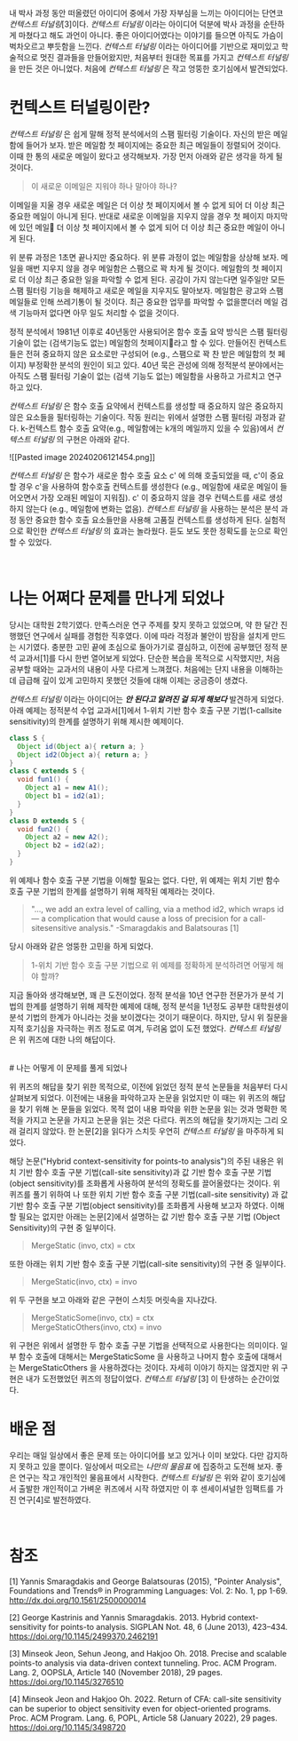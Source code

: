 


내 박사 과정 동안 떠올렸던 아이디어 중에서 가장 자부심을 느끼는 아이디어는 단연코 _컨텍스트 터널링_[3]이다. _컨텍스트 터널링_ 이라는 아이디어 덕분에 박사 과정을 순탄하게 마쳤다고 해도 과언이 아니다. 좋은 아이디어였다는 이야기를 들으면 아직도 가슴이 벅차오르고 뿌듯함을 느낀다. _컨텍스트 터널링_ 이라는 아이디어를 기반으로 재미있고 학술적으로 멋진 결과들을 만들어왔지만, 처음부터 원대한 목표를 가지고 _컨텍스트 터널링_ 을 만든 것은 아니었다. 처음에 _컨텍스트 터널링_ 은 작고 엉뚱한 호기심에서 발견되었다.


# 컨텍스트 터널링이란?

_컨텍스트 터널링_ 은 쉽게 말해 정적 분석에서의 스팸 필터링 기술이다. 
자신의 받은 메일함에 들어가 보자.
받은 메일함 첫 페이지에는 중요한 최근 메일들이 정렬되어 것이다.
이때 한 통의 새로운 메일이 왔다고 생각해보자.
가장 먼저 아래와 같은 생각을 하게 될 것이다.

> 이 새로운 이메일은 지워야 하나 말아야 하나?

이메일을 지울 경우 새로운 메일은 더 이상 첫 페이지에서 볼 수 없게 되어 더 이상 최근 중요한 메일이 아니게 된다.
반대로 새로운 이메일을 지우지 않을 경우 첫 페이지 마지막에 있던 메일 더 이상 첫 페이지에서 볼 수 없게 되어 더 이상 최근 중요한 메일이 아니게 된다.


위 분류 과정은 1초면 끝나지만 중요하다.
위 분류 과정이 없는 메일함을 상상해 보자. 
메일을 매번 지우지 않을 경우 메일함은 스팸으로 꽉 차게 될 것이다. 
메일함의 첫 페이지로 더 이상 최근 중요한 일을 파악할 수 없게 된다.
공감이 가지 않는다면 일주일만 모든 스팸 필터링 기능을 해제하고 새로운 메일을 지우지도 말아보자.
메일함은 광고와 스팸 메일들로 인해 쓰레기통이 될 것이다. 
최근 중요한 업무를 파악할 수 없을뿐더러 메일 검색 기능마저 없다면 아무 일도 처리할 수 없을 것이다.


정적 분석에서 1981년 이후로 40년동안 사용되어온 함수 호출 요약 방식은 스팸 필터링 기술이 없는 (검색기능도 없는) 메일함의 첫페이지라고 할 수 있다.
만들어진 컨텍스트들은 전혀 중요하지 않은 요소로만 구성되어 (e.g., 스팸으로 꽉 찬 받은 메일함의 첫 페이지) 부정확한 분석의 원인이 되고 있다.
40년 묵은 관성에 의해 정적분석 분야에서는 아직도 스팸 필터링 기술이 없는 (검색 기능도 없는) 메일함을 사용하고 가르치고 연구하고 있다.



_컨텍스트 터널링_ 은 함수 호출 요약에서 컨텍스트를 생성할 때 중요하지 않은 중요하지 않은 요소들을 필터링하는 기술이다.
작동 원리는 위에서 설명한 스팸 필터링 과정과 같다.
k-컨텍스트 함수 호출 요약(e.g., 메일함에는 k개의 메일까지 있을 수 있음)에서 _컨텍스트 터널링_ 의 구현은 아래와 같다.

![[Pasted image 20240206121454.png]]

_컨텍스트 터널링_ 은 함수가 새로운 함수 호출 요소 c' 에 의해 호출되었을 때, c'이 중요할 경우 c'을 사용하여 함수호출 컨텍스트를 생성한다 (e.g., 메일함에 새로운 메일이 들어오면서 가장 오래된 메일이 지워짐). 
c' 이 중요하지 않을 경우 컨텍스트를 새로 생성하지 않는다 (e.g., 메일함에 변화는 없음). 
_컨텍스트 터널링_ 을 사용하는 분석은 분석 과정 동안 중요한 함수 호출 요소들만을 사용해 고품질 컨텍스트를 생성하게 된다.
실험적으로 확인한 _컨텍스트 터널링_ 의 효과는 놀라웠다.
듣도 보도 못한 정확도를 눈으로 확인할 수 있었다.

<br>

# 나는 어쩌다 문제를 만나게 되었나

당시는 대학원 2학기였다. 만족스러운 연구 주제를 찾지 못하고 있었으며, 약 한 달간 진행했던 연구에서 실패를 경험한 직후였다. 이에 따라 걱정과 불안이 밤잠을 설치게 만드는 시기였다. 충분한 고민 끝에 초심으로 돌아가기로 결심하고, 이전에 공부했던 정적 분석 교과서[1]를 다시 한번 열어보게 되었다. 단순한 복습을 목적으로 시작했지만, 처음 공부할 때와는 교과서의 내용이 사뭇 다르게 느껴졌다. 처음에는 단지 내용을 이해하는 데 급급해 깊이 있게 고민하지 못했던 것들에 대해 이제는 궁금증이 생겼다.

_컨텍스트 터널링_ 이라는 아이디어는 ***안 된다고 알려진 걸 되게 해보다*** 발견하게 되었다. 아래 예제는 정적분석 수업 교과서[1]에서 1-위치 기반 함수 호출 구분 기법(1-callsite sensitivity)의 한계를 설명하기 위해 제시한 예제이다.

```java
class S {
  Object id(Object a){ return a; }
  Object id2(Object a){ return a; }
}
class C extends S {
  void fun1() { 
    Object a1 = new A1(); 
    Object b1 = id2(a1);
  }
}
class D extends S {
  void fun2() {
    Object a2 = new A2();
    Object b2 = id2(a2);
  }
}
```



위 예제나 함수 호출 구분 기법을 이해할 필요는 없다. 다만, 위 예제는 위치 기반 함수 호출 구분 기법의 한계를 설명하기 위해 제작된 예제라는 것이다.

> "..., we add an extra level of calling, via a method id2, which wraps id— a complication that would cause a loss of precision for a call-sitesensitive analysis." 
> -Smaragdakis and Balatsouras [1]

당시 아래와 같은 엉뚱한 고민을 하게 되었다.

> 1-위치 기반 함수 호출 구분 기법으로 위 예제를 정확하게 분석하려면 어떻게 해 야 할까?

지금 돌아와 생각해보면, 꽤 큰 도전이었다. 정적 분석을 10년 연구한 전문가가 분석 기법의 한계를 설명하기 위해 제작한 예제에 대해, 정적 분석을 1년정도 공부한 대학원생이 분석 기법의 한계가 아니라는 것을 보이겠다는 것이기 때문이다. 하지만, 당시 위 질문을 지적 호기심을 자극하는 퀴즈 정도로 여겨, 두려움 없이 도전 했었다. _컨텍스트 터널링_ 은 위 퀴즈에 대한 나의 해답이다.


<br>
# 나는 어떻게 이 문제를 풀게 되었나 

위 퀴즈의 해답을 찾기 위한 목적으로, 이전에 읽었던 정적 분석 논문들을 처음부터 다시 살펴보게 되었다. 이전에는 내용을 파악하고자 논문을 읽었지만 이 때는 위 퀴즈의 해답을 찾기 위해 논 문들을 읽었다. 목적 없이 내용 파악을 위한 논문을 읽는 것과 명확한 목적을 가지고 논문을 가지고 논문을 읽는 것은 다르다. 퀴즈의 해답을 찾기까지는 그리 오래 걸리지 않았다. 한 논문[2]을 읽다가 스치듯 우연히 _컨텍스트 터널링_ 을 마주하게 되었다.

해당 논문("Hybrid context-sensitivity for points-to analysis")의 주된 내용은 위치 기반 함수 호출 구분 기법(call-site sensitivity)과 값 기반 함수 호출 구분 기법 (object sensitivity)를 조화롭게 사용하여 분석의 정확도를 끌어올렸다는 것이다. 위 퀴즈를 풀기 위하여 나 또한 위치 기반 함수 호출 구분 기법(call-site sensitivity) 과 값 기반 함수 호출 구분 기법(object sensitivity)를 조화롭게 사용해 보고자 하였다. 이해할 필요는 없지만 아래는 논문[2]에서 설명하는 값 기반 함수 호출 구분 기법 (Object Sensitivity)의 구현 중 일부이다. 

> MergeStatic (invo, ctx) = ctx

또한 아래는 위치 기반 함수 호출 구분 기법(call-site sensitivity)의 구현 중 일부이다.

> MergeStatic(invo, ctx) = invo

위 두 구현을 보고 아래와 같은 구현이 스치듯 머릿속을 지나갔다.

>MergeStaticSome(invo, ctx) = ctx <br>
>MergeStaticOthers(invo, ctx) = invo

위 구현은 위에서 설명한 두 함수 호출 구분 기법을 선택적으로 사용한다는 의미이다. 일부 함수 호출에 대해서는 MergeStaticSome 을 사용하고 나머지 함수 호출에 대해서는 MergeStaticOthers 을 사용하겠다는 것이다. 자세히 이야기 하지는 않겠지만 위 구현은 내가 도전했었던 퀴즈의 정답이었다. _컨텍스트 터널링_ [3] 이 탄생하는 순간이었다.

# 배운 점 

우리는 매일 일상에서 좋은 문제 또는 아이디어를 보고 있거나 이미 보았다. 다만 감지하지 못하고 있을 뿐이다. 일상에서 떠오르는 _나만의 물음표_ 에 집중하고 도전해 보자. 좋은 연구는 작고 개인적인 물음표에서 시작한다. _컨텍스트 터널링_ 은 위와 같이 호기심에서 출발한 개인적이고 가벼운 퀴즈에서 시작 하였지만 이 후 센세이셔널한 임팩트를 가진 연구[4]로 발전하였다.

<br>

# 참조

  

[1] Yannis Smaragdakis and George Balatsouras (2015), "Pointer Analysis", Foundations and Trends® in Programming Languages: Vol. 2: No. 1, pp 1-69. http://dx.doi.org/10.1561/2500000014

  

[2] George Kastrinis and Yannis Smaragdakis. 2013. Hybrid context-sensitivity for points-to analysis. SIGPLAN Not. 48, 6 (June 2013), 423–434. https://doi.org/10.1145/2499370.2462191

  

[3] Minseok Jeon, Sehun Jeong, and Hakjoo Oh. 2018. Precise and scalable points-to analysis via data-driven context tunneling. Proc. ACM Program. Lang. 2, OOPSLA, Article 140 (November 2018), 29 pages. https://doi.org/10.1145/3276510

  

[4] Minseok Jeon and Hakjoo Oh. 2022. Return of CFA: call-site sensitivity can be superior to object sensitivity even for object-oriented programs. Proc. ACM Program. Lang. 6, POPL, Article 58 (January 2022), 29 pages. https://doi.org/10.1145/3498720
